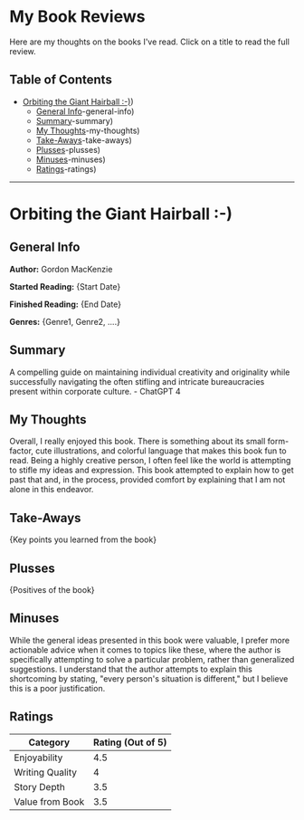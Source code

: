 # My Book Reviews

Here are my thoughts on the books I've read. Click on a title to read the full review.

## Table of Contents

- [Orbiting the Giant Hairball :-)](#orbiting-the-giant-hairball-:-))
  - [General Info](#orbiting-the-giant-hairball-:-)-general-info)
  - [Summary](#orbiting-the-giant-hairball-:-)-summary)
  - [My Thoughts](#orbiting-the-giant-hairball-:-)-my-thoughts)
  - [Take-Aways](#orbiting-the-giant-hairball-:-)-take-aways)
  - [Plusses](#orbiting-the-giant-hairball-:-)-plusses)
  - [Minuses](#orbiting-the-giant-hairball-:-)-minuses)
  - [Ratings](#orbiting-the-giant-hairball-:-)-ratings)

---

# Orbiting the Giant Hairball :-)

## General Info

**Author:** Gordon MacKenzie

**Started Reading:** {Start Date}

**Finished Reading:** {End Date}

**Genres:** {Genre1, Genre2, ....}

## Summary

A compelling guide on maintaining individual creativity and originality while successfully navigating the often stifling and intricate bureaucracies present within corporate culture. - ChatGPT 4
## My Thoughts

Overall, I really enjoyed this book. There is something about its small form-factor, cute illustrations, and colorful language that makes this book fun to read. 
Being a highly creative person, I often feel like the world is attempting to stifle my ideas and expression. This book attempted to explain how to get past that and, in the process, provided comfort by explaining that I am not alone in this endeavor.

## Take-Aways

{Key points you learned from the book}

## Plusses

{Positives of the book}

## Minuses

While the general ideas presented in this book were valuable, I prefer more actionable advice when it comes to topics like these, where the author is specifically attempting to solve a particular problem, rather than generalized suggestions. I understand that the author attempts to explain this shortcoming by stating, "every person's situation is different," but I believe this is a poor justification.


## Ratings

| Category             | Rating (Out of 5) |
| -------------------- | ----------------- |
| Enjoyability         |        4.5        |
| Writing Quality      |        4          |
| Story Depth          |        3.5        |
| Value from Book      |        3.5        |



